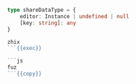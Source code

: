 

```ts
type shareDataType = {
    editor: Instance | undefined | null
    [key: string]: any
}
```

```js
zhix
```{{exec}}

```js
fuz
```{{copy}}



